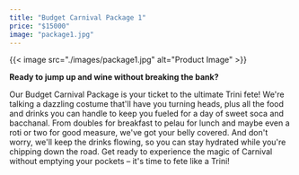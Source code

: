 ```yaml
---
title: "Budget Carnival Package 1"
price: "$15000"
image: "package1.jpg"
---
```


{{< image src="./images/package1.jpg" alt="Product Image" >}} 

**Ready to jump up and wine without breaking the bank?**    
   
Our Budget Carnival Package is your ticket to the ultimate Trini fete! We're talking a dazzling costume that'll have you turning heads, plus all the food and drinks you can handle to keep you fueled for a day of sweet soca and bacchanal.  From doubles for breakfast to pelau for lunch and maybe even a roti or two for good measure, we've got your belly covered. And don't worry, we'll keep the drinks flowing, so you can stay hydrated while you're chipping down the road.  Get ready to experience the magic of Carnival without emptying your pockets – it's time to fete like a Trini!



